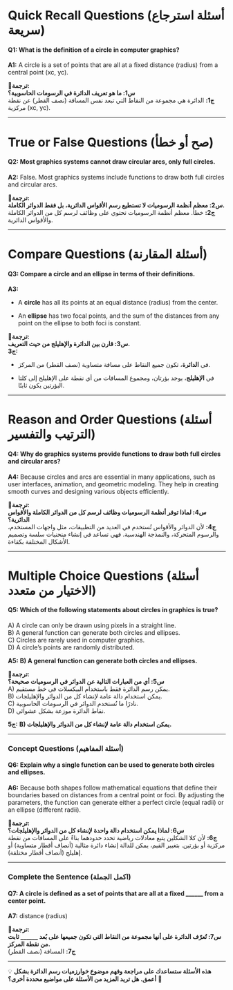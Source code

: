 # **Quick Recall Questions (أسئلة استرجاع سريعة)**

#### **Q1: What is the definition of a circle in computer graphics?**

**A1:** A circle is a set of points that are all at a fixed distance (radius) from a central point (xc, yc).

**🔹ترجمة:**  
**س1: ما هو تعريف الدائرة في الرسومات الحاسوبية؟**  
**ج1:** الدائرة هي مجموعة من النقاط التي تبعد نفس المسافة (نصف القطر) عن نقطة مركزية (xc, yc).

---

# **True or False Questions (صح أو خطأ)**

#### **Q2: Most graphics systems cannot draw circular arcs, only full circles.**

**A2:** False. Most graphics systems include functions to draw both full circles and circular arcs.

**🔹ترجمة:**  
**س2: معظم أنظمة الرسوميات لا تستطيع رسم الأقواس الدائرية، بل فقط الدوائر الكاملة.**  
**ج2:** خطأ. معظم أنظمة الرسوميات تحتوي على وظائف لرسم كل من الدوائر الكاملة والأقواس الدائرية.

---

# **Compare Questions (أسئلة المقارنة)**

#### **Q3: Compare a circle and an ellipse in terms of their definitions.**

**A3:**

- A **circle** has all its points at an equal distance (radius) from the center.
    
- An **ellipse** has two focal points, and the sum of the distances from any point on the ellipse to both foci is constant.
    

**🔹ترجمة:**  
**س3: قارن بين الدائرة والإهليلج من حيث التعريف.**  
**ج3:**

- في **الدائرة**، تكون جميع النقاط على مسافة متساوية (نصف القطر) من المركز.
    
- في **الإهليلج**، يوجد بؤرتان، ومجموع المسافات من أي نقطة على الإهليلج إلى كلتا البؤرتين يكون ثابتًا.
    

---

# **Reason and Order Questions (أسئلة الترتيب والتفسير)**

#### **Q4: Why do graphics systems provide functions to draw both full circles and circular arcs?**

**A4:** Because circles and arcs are essential in many applications, such as user interfaces, animation, and geometric modeling. They help in creating smooth curves and designing various objects efficiently.

**🔹ترجمة:**  
**س4: لماذا توفر أنظمة الرسوميات وظائف لرسم كل من الدوائر الكاملة والأقواس الدائرية؟**  
**ج4:** لأن الدوائر والأقواس تُستخدم في العديد من التطبيقات، مثل واجهات المستخدم، والرسوم المتحركة، والنمذجة الهندسية. فهي تساعد في إنشاء منحنيات سلسة وتصميم الأشكال المختلفة بكفاءة.

---

# **Multiple Choice Questions (أسئلة الاختيار من متعدد)**

#### **Q5: Which of the following statements about circles in graphics is true?**

A) A circle can only be drawn using pixels in a straight line.  
B) A general function can generate both circles and ellipses.  
C) Circles are rarely used in computer graphics.  
D) A circle’s points are randomly distributed.

**A5:** **B) A general function can generate both circles and ellipses.**

**🔹ترجمة:**  
**س5: أي من العبارات التالية عن الدوائر في الرسوميات صحيحة؟**  
A) يمكن رسم الدائرة فقط باستخدام البيكسلات في خط مستقيم.  
B) يمكن استخدام دالة عامة لإنشاء كل من الدوائر والإهليلجات.  
C) نادرًا ما تُستخدم الدوائر في الرسومات الحاسوبية.  
D) نقاط الدائرة موزعة بشكل عشوائي.

**ج5:** **B) يمكن استخدام دالة عامة لإنشاء كل من الدوائر والإهليلجات.**

---

### **Concept Questions (أسئلة المفاهيم)**

#### **Q6: Explain why a single function can be used to generate both circles and ellipses.**

**A6:** Because both shapes follow mathematical equations that define their boundaries based on distances from a central point or foci. By adjusting the parameters, the function can generate either a perfect circle (equal radii) or an ellipse (different radii).

**🔹ترجمة:**  
**س6: لماذا يمكن استخدام دالة واحدة لإنشاء كل من الدوائر والإهليلجات؟**  
**ج6:** لأن كلا الشكلين يتبع معادلات رياضية تحدد حدودهما بناءً على المسافات من نقطة مركزية أو بؤرتين. بتغيير القيم، يمكن للدالة إنشاء دائرة مثالية (أنصاف أقطار متساوية) أو إهليلج (أنصاف أقطار مختلفة).

---

### **Complete the Sentence (اكمل الجملة)**

#### **Q7: A circle is defined as a set of points that are all at a fixed ______ from a center point.**

**A7:** distance (radius)

**🔹ترجمة:**  
**س7: تُعرّف الدائرة على أنها مجموعة من النقاط التي تكون جميعها على بُعد ______ ثابت من نقطة المركز.**  
**ج7:** المسافة (نصف القطر)

---

💡 **هذه الأسئلة ستساعدك على مراجعة وفهم موضوع خوارزميات رسم الدائرة بشكل أعمق. هل تريد المزيد من الأسئلة على مواضيع محددة أخرى؟** 🚀